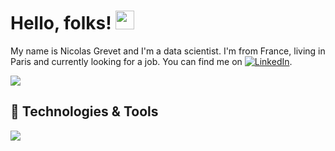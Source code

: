 # Hello, folks! <img src="https://raw.githubusercontent.com/MartinHeinz/MartinHeinz/master/wave.gif" width="30px">

My name is Nicolas Grevet and I'm a data scientist. I'm from France, living in Paris and currently looking for a job. You can find me on [![LinkedIn][1.1]][1].

<img align="center" src="https://github-readme-stats.vercel.app/api/top-langs/?username=nicogrvt&theme=tokyonight" />


## 🔧 Technologies & Tools
![](https://img.shields.io/badge/Code-Python-informational?style=flat&logo=Python&logoColor=white&color=2bbc8a)

<!-- Icons -->
[1.1]: https://raw.githubusercontent.com/MartinHeinz/MartinHeinz/master/linkedin-3-16.png (LinkedIn)

<!-- Links to your social media accounts -->
[1]: https://www.linkedin.com/in/ngrevet/

<!--
**nicogrvt/nicogrvt** is a ✨ _special_ ✨ repository because its `README.md` (this file) appears on your GitHub profile.

Here are some ideas to get you started:

- 🔭 I’m currently working on ...
- 🌱 I’m currently learning ...
- 👯 I’m looking to collaborate on ...
- 🤔 I’m looking for help with ...
- 💬 Ask me about ...
- 📫 How to reach me: ...
- 😄 Pronouns: ...
- ⚡ Fun fact: ...
-->
